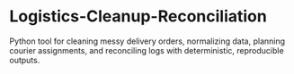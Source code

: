 # Logistics-Cleanup-Reconciliation
Python tool for cleaning messy delivery orders, normalizing data, planning courier assignments, and reconciling logs with deterministic, reproducible outputs.
